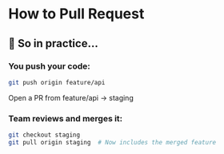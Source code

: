 # How to Pull Request

## 🧪 So in practice…

### You push your code:

```bash
git push origin feature/api
```
Open a PR from feature/api → staging

### Team reviews and merges it:

```bash
git checkout staging
git pull origin staging  # Now includes the merged feature
```
